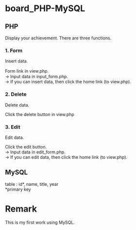 # board_PHP-MySQL

## PHP

Display your achievement.
There are three functions.

### 1. Form
Insert data.

Form link in view.php.　<br>
-> Input data in input_form.php. <br>
-> If you can insert data, then click the home link (to view.php).

### 2. Delete
Delete data.

Click the delete button in view.php

### 3. Edit
Edit data.

Click the edit button. <br>
-> Input data in edit_form.php. <br>
-> If you can edit data, then click the home link (to view.php).

## MySQL
table : id*, name, title, year <br>
*primary key

# Remark
This is my first work using MySQL. 
